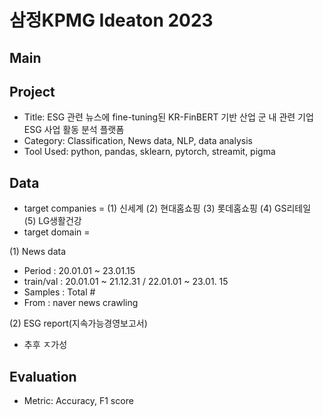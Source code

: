 # 삼정KPMG Ideaton 2023

## Main

## Project
- Title: ESG 관련 뉴스에 fine-tuning된 KR-FinBERT 기반 산업 군 내 관련 기업 ESG 사업 활동 분석 플랫폼
- Category: Classification, News data, NLP, data analysis
- Tool Used: python, pandas, sklearn, pytorch, streamit, pigma

## Data
- target companies = (1) 신세계 (2) 현대홈쇼핑 (3) 롯데홈쇼핑 (4) GS리테일 (5) LG생활건강
- target domain = 

(1) News data
- Period :  20.01.01 ~ 23.01.15
- train/val : 20.01.01 ~ 21.12.31 / 22.01.01 ~ 23.01. 15
- Samples : Total #
- From : naver news crawling

(2) ESG report(지속가능경영보고서)
- 추후 ㅈ가성

## Evaluation
- Metric: Accuracy, F1 score
